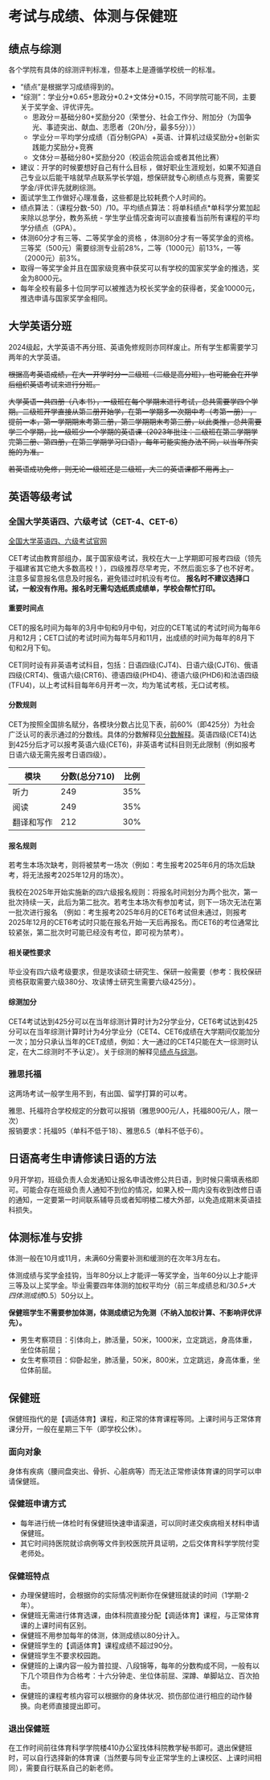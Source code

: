 # 考试与成绩、体测与保健班
## 绩点与综测
各个学院有具体的综测评判标准，但基本上是遵循学校统一的标准。

- “绩点”是根据学习成绩得到的。
- “综测”：学业分\*0.65+思政分\*0.2+文体分\*0.15，不同学院可能不同，主要关于奖学金、评优评先。
    - 思政分＝基础分80+奖励分20（荣誉分、社会工作分、附加分（为国争光、事迹突出、献血、志愿者（20h/分，最多5分）））
    - 学业分＝平均学分成绩（百分制GPA）+英语、计算机过级奖励分+创新实践能力奖励分+竞赛
    - 文体分＝基础分80+奖励分20（校运会院运会或者其他比赛）
- 建议：开学的时候要想好自己有什么目标 ，做好职业生涯规划，如果不知道自己专业以后能干啥就早点联系学长学姐，想保研就专心刷绩点与竞赛，需要奖学金/评优评先就刷综测。
- 面试学生工作做好心理准备，这些都是比较耗费个人时间的。
- 绩点算法：（课程分数-50）/10。平均绩点算法：将单科绩点*单科学分累加起来除以总学分，教务系统 - 学生学业情况查询可以直接看当前所有课程的平均学分绩点（GPA）。
- 体测60分才有三等、二等奖学金的资格 ，体测80分才有一等奖学金的资格。三等奖（500元）需要综测专业前28%，二等（1000元）前13%，一等（2000元）前3%。
- 取得一等奖学金并且在国家级竞赛中获奖可以有学校的国家奖学金的推选，奖金为8000元。
- 每年全校有最多十位同学可以被推选为校长奖学金的获得者，奖金10000元，推选申请与国家奖学金相同。

## 大学英语分班
2024级起，大学英语不再分班、英语免修规则亦同样废止。所有学生都需要学习两年的大学英语。

<del>根据高考英语成绩，在大一开学时分一二级班（二级是高分班），也可能会在开学后组织英语考试来进行分班。</del>

<del>大学英语一共四册（八本书），一级班在每个学期末进行考试，总共需要学四个学期。二级班开学直接从第二册开始学，在第一学期多一次期中考（考第一册） ，提前一本，第一学期期末考第二册，第二学期期末考第三册，以此类推，总共需要学三个学期，比一级班少一个学期的英语课（2023年批注：二级班在第二学期学完第三册、第四册，在第三学期学习口语），每年可能实施办法不同，以当年所实施的为准。</del>

<del>若英语成功免修，则无论一级班还是二级班，大二的英语课都不用再上。</del>

## 英语等级考试
### 全国大学英语四、六级考试（CET-4、CET-6）
[全国大学英语四、六级考试官网](https://cet.neea.edu.cn/)

CET考试由教育部组办，属于国家级考试，我校在大一上学期即可报考四级（领先于福建省其它绝大多数高校！），四级推荐尽早考完，不然后面忘多了也不好考。注意多留意报名信息及时报名，避免错过时机没有考位。 **报名时不建议选择口试，一般没有作用。报名时无需勾选纸质成绩单，学校会帮忙打印。** 

#### 重要时间点
CET的报名时间为每年的3月中旬和9月中旬，对应的CET笔试的考试时间为每年6月和12月；CET口试的考试时间为每年5月和11月，出成绩的时间为每年的8月下旬和2月下旬。

CET同时设有非英语考试科目，包括：日语四级(CJT4)、日语六级(CJT6)、俄语四级(CRT4)、俄语六级(CRT6)、德语四级(PHD4)、德语六级(PHD6)和法语四级(TFU4)，以上考试科目每年6月开考一次，均为笔试考核，无口试考核。

#### 分数规则
CET为按照全国排名赋分，各模块分数占比见下表，前60%（即425分）为社会广泛认可的表示通过的分数线。具体的分数解释见[分数解释](https://cet.neea.edu.cn/html1/folder/19081/5124-1.htm)。英语四级(CET4)达到425分后才可以报考英语六级(CET6)，非英语考试科目则无此限制（例如报考日语六级无需先报考日语四级）。

| 模块 | 分数(总分710) | 比例 | 
| --- | --- | --- | 
| 听力 | 249 | 35% | 
| 阅读 | 249 | 35% | 
| 翻译和写作 | 212 | 30% |

#### 报名规则
若考生本场次缺考，则将被禁考一场次（例如：考生报考2025年6月的场次后缺考，将无法报考2025年12月的场次）。

我校在2025年开始实施新的四六级报名规则：将报名时间划分为两个批次，第一批次持续一天，此后为第二批次。若考生本场次有参加考试，则下一场次无法在第一批次进行报名 （例如：考生报考2025年6月的CET6考试但未通过，则报考2025年12月的CET6考试时只能在报名开始一天后再报名。而CET6的考位通常比较紧张，第二批次时可能已经没有考位，即可视为禁考）。

#### 相关硬性要求
毕业没有四六级考级要求，但是攻读硕士研究生、保研一般需要（参考：我校保研资格获取需要六级380分、攻读博士研究生需要六级425分）。

#### 综测加分
CET4考试达到425分可以在当年综测计算时计为2分学业分，CET6考试达到425分可以在当年综测计算时计为4分学业分（CET4、CET6成绩在大学期间仅能加分一次；加分只承认当年的CET成绩，例如：大一通过的CET4只能在大一综测时认定，在大二综测时不予认定）。关于综测的解释见[绩点与综测](./exam.md)。

### 雅思托福
这两场考试一般学生用不到，有出国、留学打算的可以考。

雅思、托福符合学校规定的分数可以报销（雅思900元/人，托福800元/人，限一次）  
报销要求：托福95（单科不低于18）、雅思6.5（单科不低于6）。

## 日语高考生申请修读日语的方法
9月开学初，班级负责人会发通知让报名申请改修公共日语，到时候只需填表格即可。可能会存在班级负责人通知不到位的情况，如果入校一周内没有收到改修日语的通知，一定要第一时间联系辅导员或者知明楼二楼大外部，以免造成期末英语挂科损失。


## 体测标准与安排
体测一般在10月或11月，未满60分需要补测和缓测的在次年3月左右。

体测成绩与奖学金挂钩，当年80分以上才能评一等奖学金，当年60分以上才能评三等及以上奖学金。毕业需要四年体测的加权平均分（前三年成绩总和/3*0.5+大四体测成绩*0.5）50分以上。

**保健班学生不需要参加体测，体测成绩记为免测（不纳入加权计算、不影响评优评先）。**

- 男生考察项目：引体向上，肺活量，50米，1000米，立定跳远，身高体重，坐位体前屈；
- 女生考察项目：仰卧起坐，肺活量，50米，800米，立定跳远，身高体重，坐位体前屈。

## 保健班
保健班指代的是【调适体育】课程，和正常的体育课程等同。上课时间与正常体育课分开，一般在星期三下午（即学校公休）。

### 面向对象
身体有疾病（腰间盘突出、骨折、心脏病等）而无法正常修读体育课的同学可以申请保健班。

### 保健班申请方式
- 每年进行统一体检时有保健班快速申请渠道，可以同时递交疾病相关材料申请保健班。
- 其它时间持医院就诊病例等文件到校医院开具证明，之后交体育科学学院付雯老师处。

### 保健班特点
- 办理保健班时，会根据你的实际情况判断你在保健班就读的时间（1学期-2年）。
- 保健班无需进行体育选课，由体科院直接分配【调适体育】课程，与正常体育课的上课时间有区别。
- 保健班不用参加每年的体测，体测成绩以80分计入。
- 保健班学生的【调适体育】课程成绩不超过90分。
- 保健班学生不要求校园跑。
- 保健班的上课内容一般为普拉提、八段锦等，每年的分数构成不同，一般有以下几个项目作为合格考：十六分钟走、坐位体前屈、深蹲、单脚站立、百次拍击。
- 保健班的课程考核内容可以根据你的身体状况、损伤部位进行相应的动作替换。向老师直接提出即可。

### 退出保健班
在工作时间前往体育科学学院楼410办公室找体科院教学秘书即可。退出保健班时，可以自行选择新的体育课（当然要与同专业正常学生的上课校区、上课时间相同），需要自行联系自己的新老师。